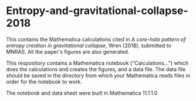 # Entropy-and-gravitational-collapse-2018
This contains the Mathematica calculations cited in *A core-halo pattern of entropy creation in gravitational collapse*, Wren (2018), submitted to MNRAS.  All the paper's figures are also generated.

This respository contains a Mathematica notebook ("Calculations...") which does the calculations and creates the figures, and a data file.  The data file should be saved in the directory from which your Mathematica reads files in order for the notebook to work.

The notebook and data sheet were built in Mathematica 11.1.1.0
